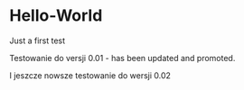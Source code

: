 # Hello-World
Just a first test

Testowanie do versji 0.01 - has been updated and promoted.

I jeszcze nowsze testowanie do wersji 0.02
